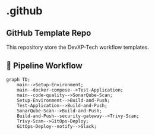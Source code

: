 # .github
## GitHub Template Repo

This repository store the DevXP-Tech workflow templates.
## 🚦 Pipeline Workflow
```mermaid
graph TD;
    main-->Setup-Environment;
    main--docker-compose-->Test-Application;
    main--code-quality-->SonarQube-Scan;    
    Setup-Environment-->Build-and-Push;
    Test-Application-->Build-and-Push;
    SonarQube-Scan-->Build-and-Push;    
    Build-and-Push--security-gateway-->Trivy-Scan;
    Trivy-Scan-->GitOps-Deploy;
    GitOps-Deploy--notify-->Slack;
```